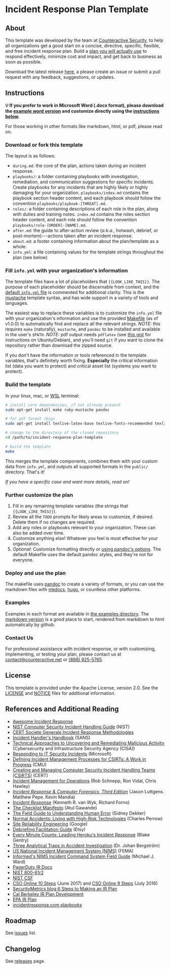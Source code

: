 # Incident Response Plan Template

## About

This template was developed by the team at [Counteractive Security](https://www.counteractive.net), to help all organizations get a good start on a concise, directive, specific, flexible, and free incident response plan.  Build a [plan you will actually use](https://www.counteractive.net/posts/an-ir-plan-you-will-use/) to respond effectively, minimize cost and impact, and get back to business as soon as possible.

Download the latest release [here](https://github.com/counteractive/incident-response-plan-template/releases/latest), a please create an issue or submit a pull request with any feedback, suggestions, or updates.

## Instructions

**💡 If you prefer to work in Microsoft Word (.docx format), please download the [example word version](examples/plan.docx) and customize directly using the [instructions below](#customize).** 

For those working in other formats like markdown, html, or pdf, please read on.

### Download or fork this template

The layout is as follows:

* `during.md`: the core of the plan, actions taken during an incident response.
* `playbooks/`: a folder containing playbooks with investigation, remediation, and communication suggestions for specific incidents.  Create playbooks for any incidents that are highly likely or highly damaging for your organization.  `playbooks/index.md` contains the playbook section header content, and each playbook should follow the convention `playbooks/playbook-[THREAT].md`.
* `roles/`: a folder containing descriptions of each role in the plan, along with duties and training notes.  `index.md` contains the roles section header content, and each role should follow the convention `playbooks/role-[ORDER]-[NAME].md`.
* `after.md`: the guide to after-action review (_a.k.a._, hotwash, debrief, or post-mortem)---actions taken after an incident response.
* `about.md`: a footer containing information about the plan/template as a whole.
* `info.yml`: a file containing values for the template strings throughout the plan (see below)

### Fill `info.yml` with your organization's information

The template files have a lot of placeholders that `{{LOOK_LIKE_THIS}}`.  The purpose of each placeholder should be discernable from context, and the [default `info.yml` file](./info.yml) is commented for additional clarity.  This is the [mustache](https://mustache.github.io/) template syntax, and has wide support in a variety of tools and languages.  

The easiest way to replace these variables is to customize the `info.yml` file with your organization's information and use the provided [Makefile](https://en.wikipedia.org/wiki/Make_(software)) (as of v1.0.0) to automatically find and replace all the relevant strings.  _NOTE:_ this requires `make` (naturally), `mustache`, and `pandoc` to be installed and available in the user's `$PATH`.  _NOTE:_ pdf output needs `pdflatex` (see [this gist](https://gist.github.com/rain1024/98dd5e2c6c8c28f9ea9d) for instructions on Ubuntu/Debian), and you'll need `git` if you want to clone the repository rather than download the zipped source.

If you don't have the information or tools referenced in the template variables, that's definitely worth fixing.  **Especially** the critical information list (data you want to protect) and critical asset list (systems you want to protect).

### Build the template

In your linux, mac, or [WSL](https://docs.microsoft.com/en-us/windows/wsl/faq) terminal:

```bash
# install core dependencies, if not already present
sudo apt-get install make ruby-mustache pandoc

# for pdf format (big)
sudo apt-get install texlive-latex-base texlive-fonts-recommended texlive-fonts-extra texlive-latex-extra

# change to the directory of the cloned repository
cd /path/to/incident-response-plan-template

# build the template
make
```

This merges the template components, combines them with your custom data from `info.yml`, and outputs all supported formats in the `public/` directory.  That's it!

*If you have a specific case and want more details, read on!*

### Further customize the plan

1. Fill in any remaining template variables (the strings that `{{LOOK_LIKE_THIS}}`).
1. Review all the `TODO` prompts for likely areas to customize, if desired.  Delete them if no changes are required.
1. Add any roles or playbooks relevant to your organization. These can also be added over time.
1. Customize anything else!  Whatever you feel is most effective for your organization.
1. _Optional:_ Customize formatting directly or [using pandoc's options](https://learnbyexample.github.io/customizing-pandoc/).  The default Makefile uses the default pandoc styles, and they're not for everyone.

### Deploy and use the plan

The makefile uses [pandoc](https://pandoc.org) to create a variety of formats, or you can use the markdown files with [mkdocs](http://www.mkdocs.org/), [hugo](https://gohugo.io/), or countless other platforms.

### Examples

Examples in each format are available in [the examples directory](./examples).  The [markdown version](./examples/plan.md) is a good place to start, rendered from markdown to html automatically by github.

### Contact Us

For professional assistance with incident response, or with customizing, implementing, or testing your plan, please contact us at contact@counteractive.net or [(888) 925-5765](tel:+18889255765).

## License

This template is provided under the Apache License, version 2.0.  See the [LICENSE](./LICENSE) and [NOTICE](./NOTICE) files for additional information.

## References and Additional Reading

* [Awesome Incident Response](https://github.com/meirwah/awesome-incident-response)
* [NIST Computer Security Incident Handling Guide](http://nvlpubs.nist.gov/nistpubs/SpecialPublications/NIST.SP.800-61r2.pdf) (NIST)
* [CERT Societe Generale Incident Response Methodologies](https://github.com/certsocietegenerale/IRM/tree/master/EN)
* [Incident Handler's Handbook](https://www.sans.org/reading-room/whitepapers/incident/incident-handlers-handbook-33901) (SANS)
* [Technical Approaches to Uncovering and Remediating Malicious Activity](https://us-cert.cisa.gov/ncas/alerts/aa20-245a) (Cybersecurity and Infrastructure Security Agency (CISA))
* [Responding to IT Security Incidents](https://technet.microsoft.com/en-us/library/cc700825.aspx) (Microsoft)
* [Defining Incident Management Processes for CSIRTs: A Work in Progress](http://resources.sei.cmu.edu/library/asset-view.cfm?assetid=7153) (CMU)
* [Creating and Managing Computer Security Incident Handling Teams (CSIRTS)](https://www.first.org/conference/2008/papers/killcrece-georgia-slides.pdf) (CERT)
* [Incident Management for Operations](http://shop.oreilly.com/product/0636920036159.do) (Rob Schnepp, Ron Vidal, Chris Hawley)
* [_Incident Response & Computer Forensics, Third Edition_](http://a.co/cUkFzMh) (Jason Luttgens. Matthew Pepe. Kevin Mandia)
* [_Incident Response_](http://shop.oreilly.com/product/9780596001308.do) (Kenneth R. van Wyk, Richard Forno)
* [The Checklist Manifesto](http://atulgawande.com/book/the-checklist-manifesto/) (Atul Gawande)
* [The Field Guide to Understanding Human Error](https://www.amazon.com/Field-Guide-Understanding-Human-Error/dp/0754648265) (Sidney Dekker)
* [Normal Accidents: Living with High-Risk Technologies](https://www.amazon.com/Normal-Accidents-Living-High-Risk-Technologies/dp/0691004129) (Charles Perrow)
* [Site Reliability Engineering](https://landing.google.com/sre/book.html) (Google)
* [Debriefing Facilitation Guide](http://extfiles.etsy.com/DebriefingFacilitationGuide.pdf) (Etsy)
* [Every Minute Counts: Leading Heroku's Incident Response](https://www.heavybit.com/library/video/every-minute-counts-coordinating-herokus-incident-response/) (Blake Gentry)
* [Three Analytical Traps in Accident Investigation](https://www.youtube.com/watch?v=TqaFT-0cY7U) (Dr. Johan Bergström)
* [US National Incident Management System (NIMS)](https://www.fema.gov/national-incident-management-system) (FEMA)
* [Informed's NIMS Incident Command System Field Guide](https://www.amazon.com/gp/product/1284038408) (Michael J. Ward)
* [PagerDuty IR Docs](https://response.pagerduty.com/)
* [NIST 800-61r2](http://nvlpubs.nist.gov/nistpubs/SpecialPublications/NIST.SP.800-61r2.pdf)
* [NIST CSF](https://www.nist.gov/cyberframework)
* [CSO Online 10 Steps](https://www.csoonline.com/article/3203705/security/10-steps-for-a-successful-incident-response-plan.html) (June 2017) and [CSO Online 9 Steps](https://www.csoonline.com/article/3099684/disaster-recovery/9-steps-for-a-successful-incident-response-plan.html) (July 2016)
* [SecurityMetrics blog 6 Steps to Making an IR Plan](http://blog.securitymetrics.com/2017/01/6-steps-to-making-incident-response-plan.html)
* [Cal Berkeley IR Plan Development](https://security.berkeley.edu/incident-response-planning-guideline)
* [EPA IR Plan](https://www.epa.gov/sites/production/files/2016-01/documents/cio_2150-p-08.2.pdf)
* [incidentresponse.com playbooks](https://www.incidentresponse.com/playbooks/)

## Roadmap

See [issues](https://github.com/counteractive/incident-response-plan-template/issues) list.

## Changelog

See [releases](https://github.com/counteractive/incident-response-plan-template/releases) page.